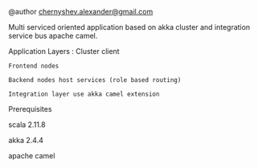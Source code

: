
@author  chernyshev.alexander@gmail.com

  Multi serviced oriented application based on akka cluster and integration service bus apache camel.

  Application Layers : 
    Cluster client

    Frontend nodes  

    Backend nodes host services (role based routing)

    Integration layer use akka camel extension


 Prerequisites 
    
   scala 2.11.8

   akka  2.4.4

   apache camel



